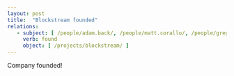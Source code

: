 ```yaml
---
layout: post
title:  "Blockstream founded"
relations:
   - subject: [ /people/adam.back/, /people/matt.corallo/, /people/gregory.maxwell/  ]
     verb: found
     object: [ /projects/blockstream/ ]
---
```


Company founded!
